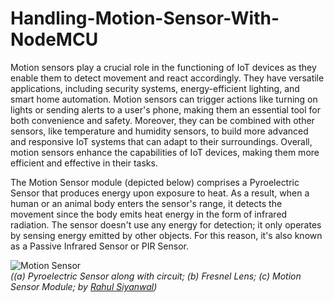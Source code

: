 # Handling-Motion-Sensor-With-NodeMCU
Motion sensors play a crucial role in the functioning of IoT devices as they enable them to detect movement and react accordingly. They have versatile applications, including security systems, energy-efficient lighting, and smart home automation. Motion sensors can trigger actions like turning on lights or sending alerts to a user's phone, making them an essential tool for both convenience and safety. Moreover, they can be combined with other sensors, like temperature and humidity sensors, to build more advanced and responsive IoT systems that can adapt to their surroundings. Overall, motion sensors enhance the capabilities of IoT devices, making them more efficient and effective in their tasks.

The Motion Sensor module (depicted below) comprises a Pyroelectric Sensor that produces energy upon exposure to heat. As a result, when a human or an animal body enters the sensor's range, it detects the movement since the body emits heat energy in the form of infrared radiation. The sensor doesn't use any energy for detection; it only operates by sensing energy emitted by other objects. For this reason, it's also known as a Passive Infrared Sensor or PIR Sensor.

![Motion Sensor](https://user-images.githubusercontent.com/11557572/235118671-452e3983-997a-44bd-bd39-786f2398b59a.png)</br>
 _((a) Pyroelectric Sensor along with circuit; (b) Fresnel Lens; (c) Motion Sensor Module; by [Rahul Siyanwal](https://github.com/rsiyanwal))_
